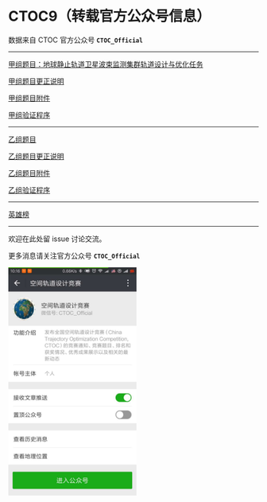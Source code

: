 # CTOC9（转载官方公众号信息）

数据来自 CTOC 官方公众号 **`CTOC_Official`**

---

[甲组题目：地球静止轨道卫星波束监测集群轨道设计与优化任务](CTOC9甲组题目/CTOC9甲组题目.pdf)

[甲组题目更正说明](CTOC9甲组题目/CTOC9甲组题目更正说明.pdf)

[甲组题目附件](CTOC9甲组题目/CTOC9甲组题目附件)

[甲组验证程序](CTOC9甲组题目/CTOC9甲组验证程序)

---

[乙组题目](CTOC9乙组题目/CTOC9乙组题目.pdf)

[乙组题目更正说明](CTOC9乙组题目/CTOC9乙组题目更正说明.pdf)

[乙组题目附件](CTOC9乙组题目/CTOC9乙组题目附件)

[乙组验证程序](CTOC9乙组题目/CTOC9乙组验证程序)

---

[英雄榜](英雄榜.md)

---

欢迎在此处留 issue 讨论交流。

更多消息请关注官方公众号 **`CTOC_Official`**

<img src="src/CTOC_Official_wechat.jpeg" width="258" />
